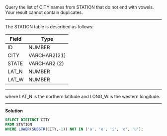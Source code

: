 Query the list of CITY names from STATION that do not end with vowels. Your result cannot contain duplicates.

---
The STATION table is described as follows:

| Field      | Type |
| ----------- | ----------- |
| ID      | NUMBER       |
| CITY   | VARCHAR2(21)        |
| STATE   | VARCHAR2 (2)        |
| LAT_N   | NUMBER        |
| LAT_W   | NUMBER        |

---

where LAT_N is the northern latitude and LONG_W is the western longitude.

---

**Solution**
```sql
SELECT DISTINCT CITY 
FROM STATION 
WHERE LOWER(SUBSTR(CITY,-1)) NOT IN ('a', 'e', 'i', 'o', 'u');
```
